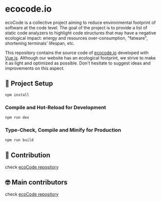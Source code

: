 # ecocode.io

ecoCode is a collective project aiming to reduce environmental footprint of software at the code level. The goal of the
project is to provide a list of static code analyzers to highlight code structures that may have a negative ecological
impact: energy and resources over-consumption, "fatware", shortening terminals' lifespan, etc.

This repository contains the source code of [ecocode.io](https://ecocode.io) developed with [Vue.js](https://vuejs.org).
Although our website has an ecological footprint, we strive to make it as light and optimized as possible. Don't
hesitate to suggest ideas and improvements on this aspect.

## 🚀 Project Setup

```sh
npm install
```

### Compile and Hot-Reload for Development

```sh
npm run dev
```

### Type-Check, Compile and Minify for Production

```sh
npm run build
```

## 🤝 Contribution

check [ecoCode repository](https://github.com/green-code-initiative/ecoCode#-contribution)

## 🤓 Main contributors

check [ecoCode repository](https://github.com/green-code-initiative/ecoCode#-main-contributors)
